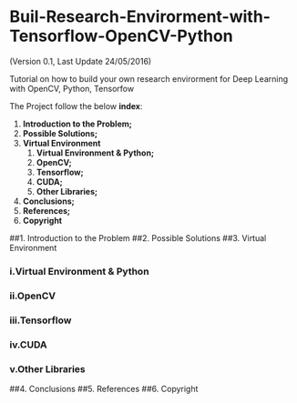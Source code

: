 # Buil-Research-Envirorment-with-Tensorflow-OpenCV-Python
(Version 0.1, Last Update 24/05/2016)

Tutorial on how to build your own research envirorment for Deep Learning with OpenCV, Python, Tensorfow


The Project  follow the below **index**:

1. **Introduction to the Problem;**
2. **Possible Solutions;**
3. **Virtual Environment**
      1. **Virtual Environment & Python;**
      2. **OpenCV;**
      3. **Tensorflow;**
      4. **CUDA;**
      5. **Other Libraries;**
4. **Conclusions;**
5. **References;**
6. **Copyright**



##1. Introduction to the Problem
##2. Possible Solutions
##3. Virtual Environment
  
### i.Virtual Environment & Python
  
### ii.OpenCV
  
### iii.Tensorflow
  
### iv.CUDA
  
### v.Other Libraries
  
##4. Conclusions
##5. References
##6. Copyright
